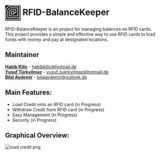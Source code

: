 # <img src="./Documentation/images/RFID-BalanceKeeper_Logo.jpg" width="50" style="vertical-align: middle;"> RFID-BalanceKeeper

RFID-BalanceKeeper is an project for managing balances on RFID cards. This project provides a simple and effective way to use RFID cards to load funds with money and pay at designated locations.

## Maintainer
**[Habib Kilic](https://github.com/CaTaNa52)** - habibkilic@hotmail.de \
**[Yusuf Türkyilmaz](https://github.com/Yusuf-Tuerkyilmaz)** - yusuf_tuerkyilmaz@hotmail.de \
**[Bilal Aydemir](https://github.com/bayd16)** - bilalaydemir@outlook.de

## Main Features:
* Load Credit onto an RFID card (in Progress)
* Withdraw Credit from RFID card (in Progress)
* Easy Management (in Progress)
* Security (in Progress)

## Graphical Overview:
![load credit png](https://github.com/Habib-Kilic/RFID-BalanceKeeper/assets/168981162/ecab0dd7-90e6-44eb-ab22-1c4ea890b1a9)
